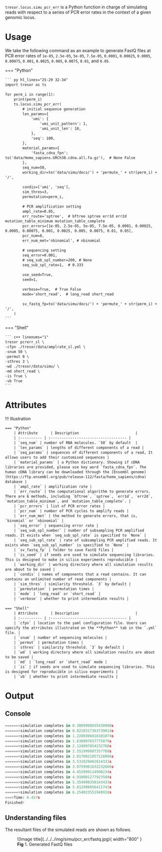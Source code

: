 
`tresor.locus.simu_pcr_err` is a Python function in charge of simulating reads with respect to a series of PCR error rates in the context of a given genomic locus.

# Usage

We take the following command as an example to generate FastQ files at PCR error rates of `1e-05`, `2.5e-05`, `5e-05`, `7.5e-05`, `0.0001`, `0.00025`, `0.0005`, `0.00075`, `0.001`, `0.0025`, `0.005`, `0.0075`, `0.01`, and `0.05`.

=== "Python"

    ``` py hl_lines="25-29 32-34"
    import tresor as ts

    for perm_i in range(1):
        print(perm_i)
        ts.locus.simu_pcr_err(
            # initial sequence generation
            len_params={
                'umi': {
                    'umi_unit_pattern': 1,
                    'umi_unit_len': 10,
                },
                'seq': 100,
            },
            material_params={
                'fasta_cdna_fpn': to('data/Homo_sapiens.GRCh38.cdna.all.fa.gz'),  # None False
            },
            seq_num=50,
            working_dir=to('data/simu/docs/') + 'permute_' + str(perm_i) + '/',

            condis=['umi', 'seq'],
            sim_thres=3,
            permutation=perm_i,

            # PCR amplification setting
            ampl_rate=0.85,
            err_route='sptree',  # bftree sptree err1d err2d mutation_table_minimum mutation_table_complete
            pcr_errors=[1e-05, 2.5e-05, 5e-05, 7.5e-05, 0.0001, 0.00025, 0.0005, 0.00075, 0.001, 0.0025, 0.005, 0.0075, 0.01, 0.05],
            pcr_num=8,
            err_num_met='nbinomial', # nbinomial

            # sequencing setting
            seq_error=0.001,
            # seq_sub_spl_number=200, # None
            seq_sub_spl_rate=1,  # 0.333

            use_seed=True,
            seed=1,

            verbose=True,  # True False
            mode='short_read',  # long_read short_read

            sv_fastq_fp=to('data/simu/docs/') + 'permute_' + str(perm_i) + '/',
        )
    ```

=== "Shell"

    ``` c++ linenums="1"
    tresor pcrerr_sl \
    -cfpn ./tresor/data/amplrate_sl.yml \
    -snum 50 \
    -permut 0 \
    -sthres 3 \
    -wd ./tresor/data/simu/ \
    -md short_read \
    -is True \
    -vb True
    ```


# Attributes
!!! Illustration

    === "Python"
        | Attribute      | Description                          |
        | :---------- | :----------------------------------- |
        | `seq_num` | number of RNA molecules. `50` by default  |
        | `len_params` | lengths of different components of a read |
        | `seq_params` | sequences of different components of a read, It allows users to add their customised sequences |
        | `material_params` | a Python dictionary. Showing if cDNA libraries are provided, please use key word `fasta_cdna_fpn`. The human cDNA library can be downloaded through the [Ensembl genome](https://ftp.ensembl.org/pub/release-112/fasta/homo_sapiens/cdna) database |
        | `ampl_rate` | amplification rate |
        | `err_route` | the computational algorithm to generate errors. There are 6 methods, including `bftree`, `sptree`, `err1d`, `err2d`, `mutation_table_minimum`, and `mutation_table_complete`. |
        | `pcr_errors` | list of PCR error rates |
        | `pcr_num` | number of PCR cycles to amplify reads |
        | `err_num_met` | the method to generate errors, that is, `binomial` or `nbinomial` |
        | `seq_error` | sequencing error rate |
        | `seq_sub_spl_number` | number of subsampling PCR amplified reads. It exists when `seq_sub_spl_rate` is specified to `None` |
        | `seq_sub_spl_rate` | rate of subsampling PCR amplified reads. It exists when `seq_sub_spl_number` is specified to `None` |
        | `sv_fastq_fp` | folder to save FastQ files |
        | `is_seed` | if seeds are used to simulate sequencing libraries. This is designed to make in silico experiments reproducible |
        | `working_dir` | working directory where all simulation results are about to be saved |
        | `condis` | names of components that a read contains. It can contains an unlimited number of read components |
        | `sim_thres` | similarity threshold. `3` by default |
        | `permutation` | permutation times |
        | `mode` | `long_read` or `short_read` |
        | `verbose` | whether to print intermediate results |
        
    === "Shell"
        | Attribute      | Description                          |
        | :---------- | :----------------------------------- |
        | `cfpn` | location to the yaml configuration file. Users can specify the atrributes illustrated on the **Python** tab in the `.yml` file. |
        | `snum` | number of sequencing molecules |
        | `permut` | permutation times |
        | `sthres` | similarity threshold. `3` by default |
        | `wd` | working directory where all simulation results are about to be saved |
        | `md` | `long_read` or `short_read` mode |
        | `is` | if seeds are used to simulate sequencing libraries. This is designed for reproducible in silico experiments |
        | `vb` | whether to print intermediate results |


# Output
## Console
``` py
======>simulation completes in 0.3809998035430908s
======>simulation completes in 0.8220317363739014s
======>simulation completes in 1.2280306816101074s
======>simulation completes in 1.630997657775879s
======>simulation completes in 2.124997854232788s
======>simulation completes in 2.551999807357788s
======>simulation completes in 3.0170021057128906s
======>simulation completes in 3.531029462814331s
======>simulation completes in 3.9759981632232666s
======>simulation completes in 4.452999114990234s
======>simulation completes in 4.910001277923584s
======>simulation completes in 5.354998350143433s
======>simulation completes in 5.812998056411743s
======>simulation completes in 6.254023551940918s
===>Time: 6.417s
Finished!
```

## Understanding files
The resultant files of the simulated reads are shown as follows.

<figure markdown="span">
  ![Image title](../../../img/simu/pcr_err/fastq.jpg){ width="800" }
  <figcaption><strong>Fig</strong> 1. Generated FastQ files</figcaption>
</figure>
